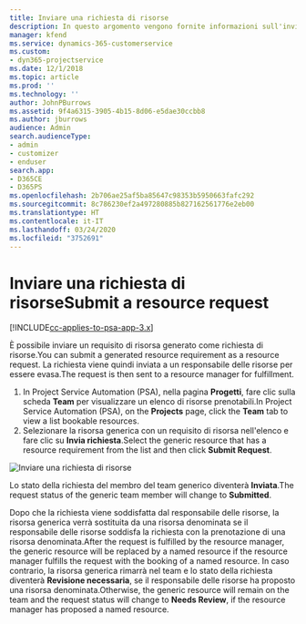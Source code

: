 ```yaml
---
title: Inviare una richiesta di risorse
description: In questo argomento vengono fornite informazioni sull'invio di una richiesta per una risorsa di progetto.
manager: kfend
ms.service: dynamics-365-customerservice
ms.custom:
- dyn365-projectservice
ms.date: 12/1/2018
ms.topic: article
ms.prod: ''
ms.technology: ''
author: JohnPBurrows
ms.assetid: 9f4a6315-3905-4b15-8d06-e5dae30ccbb8
ms.author: jburrows
audience: Admin
search.audienceType:
- admin
- customizer
- enduser
search.app:
- D365CE
- D365PS
ms.openlocfilehash: 2b706ae25af5ba85647c98353b5950663fafc292
ms.sourcegitcommit: 8c786230ef2a497280885b827162561776e2eb00
ms.translationtype: HT
ms.contentlocale: it-IT
ms.lasthandoff: 03/24/2020
ms.locfileid: "3752691"
---
```

# <a name="submit-a-resource-request"></a><span data-ttu-id="7bfd2-103">Inviare una richiesta di risorse</span><span class="sxs-lookup"><span data-stu-id="7bfd2-103">Submit a resource request</span></span>

[!INCLUDE[cc-applies-to-psa-app-3.x](../includes/cc-applies-to-psa-app-3x.md)]

<span data-ttu-id="7bfd2-104">È possibile inviare un requisito di risorsa generato come richiesta di risorse.</span><span class="sxs-lookup"><span data-stu-id="7bfd2-104">You can submit a generated resource requirement as a resource request.</span></span> <span data-ttu-id="7bfd2-105">La richiesta viene quindi inviata a un responsabile delle risorse per essere evasa.</span><span class="sxs-lookup"><span data-stu-id="7bfd2-105">The request is then sent to a resource manager for fulfillment.</span></span>

1. <span data-ttu-id="7bfd2-106">In Project Service Automation (PSA), nella pagina **Progetti**, fare clic sulla scheda **Team** per visualizzare un elenco di risorse prenotabili.</span><span class="sxs-lookup"><span data-stu-id="7bfd2-106">In Project Service Automation (PSA), on the **Projects** page, click the **Team** tab to view a list bookable resources.</span></span> 
2. <span data-ttu-id="7bfd2-107">Selezionare la risorsa generica con un requisito di risorsa nell'elenco e fare clic su **Invia richiesta**.</span><span class="sxs-lookup"><span data-stu-id="7bfd2-107">Select the generic resource that has a resource requirement from the list and then click **Submit Request**.</span></span>

![Inviare una richiesta di risorse](media/RM-how-to-18.png)

<span data-ttu-id="7bfd2-109">Lo stato della richiesta del membro del team generico diventerà **Inviata**.</span><span class="sxs-lookup"><span data-stu-id="7bfd2-109">The request status of the generic team member will change to **Submitted**.</span></span>

<span data-ttu-id="7bfd2-110">Dopo che la richiesta viene soddisfatta dal responsabile delle risorse, la risorsa generica verrà sostituita da una risorsa denominata se il responsabile delle risorse soddisfa la richiesta con la prenotazione di una risorsa denominata.</span><span class="sxs-lookup"><span data-stu-id="7bfd2-110">After the request is fulfilled by the resource manager, the generic resource will be replaced by a named resource if the resource manager fulfills the request with the booking of a named resource.</span></span> <span data-ttu-id="7bfd2-111">In caso contrario, la risorsa generica rimarrà nel team e lo stato della richiesta diventerà **Revisione necessaria**, se il responsabile delle risorse ha proposto una risorsa denominata.</span><span class="sxs-lookup"><span data-stu-id="7bfd2-111">Otherwise, the generic resource will remain on the team and the request status will change to **Needs Review**, if the resource manager has proposed a named resource.</span></span>
